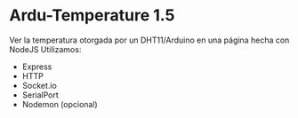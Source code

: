 # Ardu-Temperature 1.5
Ver la temperatura otorgada por un DHT11/Arduino en una página hecha con NodeJS
Utilizamos:
 - Express
 - HTTP
 - Socket.io
 - SerialPort
 - Nodemon (opcional)

